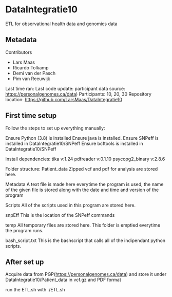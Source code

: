 # DataIntegratie10
ETL for observational health data and genomics data

## Metadata

Contributors
- Lars Maas
- Ricardo Tolkamp
- Demi van der Pasch
- Pim van Reeuwijk

Last time ran: <PLACEHOLDER>
Last code update: <PLACEHOLDER>
participant data source: https://personalgenomes.ca/data)
Participants: 10, 20, 30
Repository location: https://github.com/LarsMaas/DataIntegratie10

## First time setup

Follow the steps to set up everything manually:

Ensure Python (3.8) is installed
Ensure java is installed.
Ensure SNPeff is installed in DataIntegratie10/SNPeff
Ensure bcftools is installed in DataIntegratie10/SNPeff

Install dependencies:
tika v:1.24
pdfreader v:0.1.10
psycopg2_binary v:2.8.6

Folder structure:
Patient_data
    Zipped vcf and pdf for analysis are stored here.    

Metadata
    A text file is made here everytime the program is used, the name of the given file is stored along with the date and time and version of the program

Scripts
    All of the scripts used in this program are stored here.

snpEff
    This is the location of the SNPeff commands

temp
    All temporary files are stored here.
    This folder is emptied everytime the program runs.

bash_script.txt
    This is the bashscript that calls all of the indipendant python scripts.

## After set up
Acquire data from PGP(https://personalgenomes.ca/data) and store it under DataIntegratie10/Patient_data in vcf.gz and PDF format

run the ETL.sh with
./ETL.sh
